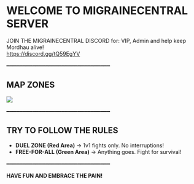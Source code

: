 # WELCOME TO MIGRAINECENTRAL SERVER

JOIN THE MIGRAINECENTRAL DISCORD for: VIP, Admin and help keep Mordhau alive!  
<https://discord.gg/tQ59EgYV>  

━━━━━━━━━━━━━━━━━━━━━━━━━━━━━━━━  

## MAP ZONES  
![](https://i.ibb.co/Bp5S0Mb/image.png)  

━━━━━━━━━━━━━━━━━━━━━━━━━━━━━━━━  

## TRY TO FOLLOW THE RULES  

- **DUEL ZONE (Red Area)** → 1v1 fights only. No interruptions!  
- **FREE-FOR-ALL (Green Area)** → Anything goes. Fight for survival!  

━━━━━━━━━━━━━━━━━━━━━━━━━━━━━━━━  

**HAVE FUN AND EMBRACE THE PAIN!**  
